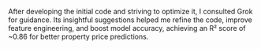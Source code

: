 After developing the initial code and striving to optimize it, I consulted Grok for guidance. Its insightful suggestions helped me refine the code, improve feature engineering, and boost model accuracy, achieving an R² score of ~0.86 for better property price predictions.

